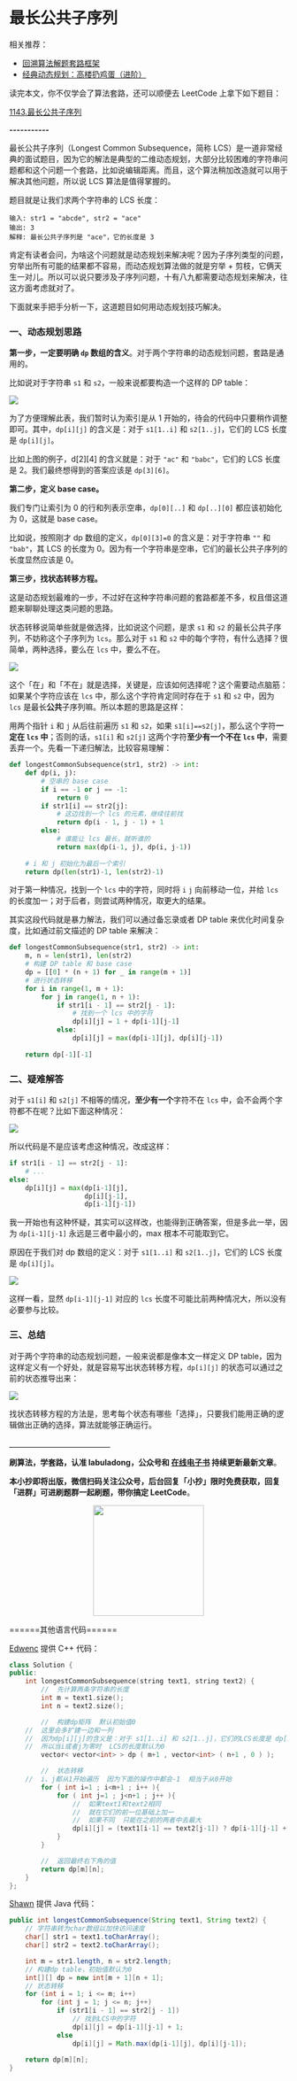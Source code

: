 ﻿# 最长公共子序列


 

 

相关推荐：
  * [回溯算法解题套路框架](https://labuladong.gitbook.io/algo)
  * [经典动态规划：高楼扔鸡蛋（进阶）](https://labuladong.gitbook.io/algo)

读完本文，你不仅学会了算法套路，还可以顺便去 LeetCode 上拿下如下题目：

[1143.最长公共子序列](https://leetcode-cn.com/problems/longest-common-subsequence)

**-----------**

最长公共子序列（Longest Common Subsequence，简称 LCS）是一道非常经典的面试题目，因为它的解法是典型的二维动态规划，大部分比较困难的字符串问题都和这个问题一个套路，比如说编辑距离。而且，这个算法稍加改造就可以用于解决其他问题，所以说 LCS 算法是值得掌握的。

题目就是让我们求两个字符串的 LCS 长度：

```
输入: str1 = "abcde", str2 = "ace" 
输出: 3  
解释: 最长公共子序列是 "ace"，它的长度是 3
```

肯定有读者会问，为啥这个问题就是动态规划来解决呢？因为子序列类型的问题，穷举出所有可能的结果都不容易，而动态规划算法做的就是穷举 + 剪枝，它俩天生一对儿。所以可以说只要涉及子序列问题，十有八九都需要动态规划来解决，往这方面考虑就对了。

下面就来手把手分析一下，这道题目如何用动态规划技巧解决。

### 一、动态规划思路

**第一步，一定要明确 `dp` 数组的含义**。对于两个字符串的动态规划问题，套路是通用的。

比如说对于字符串 `s1` 和 `s2`，一般来说都要构造一个这样的 DP table：

![](../pictures/LCS/dp.png)

为了方便理解此表，我们暂时认为索引是从 1 开始的，待会的代码中只要稍作调整即可。其中，`dp[i][j]` 的含义是：对于 `s1[1..i]` 和 `s2[1..j]`，它们的 LCS 长度是 `dp[i][j]`。

比如上图的例子，d[2][4] 的含义就是：对于 `"ac"` 和 `"babc"`，它们的 LCS 长度是 2。我们最终想得到的答案应该是 `dp[3][6]`。

**第二步，定义 base case。**

我们专门让索引为 0 的行和列表示空串，`dp[0][..]` 和 `dp[..][0]` 都应该初始化为 0，这就是 base case。

比如说，按照刚才 dp 数组的定义，`dp[0][3]=0` 的含义是：对于字符串 `""` 和 `"bab"`，其 LCS 的长度为 0。因为有一个字符串是空串，它们的最长公共子序列的长度显然应该是 0。

**第三步，找状态转移方程。**

这是动态规划最难的一步，不过好在这种字符串问题的套路都差不多，权且借这道题来聊聊处理这类问题的思路。

状态转移说简单些就是做选择，比如说这个问题，是求 `s1` 和 `s2` 的最长公共子序列，不妨称这个子序列为 `lcs`。那么对于 `s1` 和 `s2` 中的每个字符，有什么选择？很简单，两种选择，要么在 `lcs` 中，要么不在。

![](../pictures/LCS/lcs.png)

这个「在」和「不在」就是选择，关键是，应该如何选择呢？这个需要动点脑筋：如果某个字符应该在 `lcs` 中，那么这个字符肯定同时存在于 `s1` 和 `s2` 中，因为 `lcs` 是最长**公共**子序列嘛。所以本题的思路是这样：

用两个指针 `i` 和 `j` 从后往前遍历 `s1` 和 `s2`，如果 `s1[i]==s2[j]`，那么这个字符**一定在 `lcs` 中**；否则的话，`s1[i]` 和 `s2[j]` 这两个字符**至少有一个不在 `lcs` 中**，需要丢弃一个。先看一下递归解法，比较容易理解：

```python
def longestCommonSubsequence(str1, str2) -> int:
    def dp(i, j):
        # 空串的 base case
        if i == -1 or j == -1:
            return 0
        if str1[i] == str2[j]:
            # 这边找到一个 lcs 的元素，继续往前找
            return dp(i - 1, j - 1) + 1
        else:
            # 谁能让 lcs 最长，就听谁的
            return max(dp(i-1, j), dp(i, j-1))
        
    # i 和 j 初始化为最后一个索引
    return dp(len(str1)-1, len(str2)-1)
```

对于第一种情况，找到一个 `lcs` 中的字符，同时将 `i` `j` 向前移动一位，并给 `lcs` 的长度加一；对于后者，则尝试两种情况，取更大的结果。

其实这段代码就是暴力解法，我们可以通过备忘录或者 DP table 来优化时间复杂度，比如通过前文描述的 DP table 来解决：

```python
def longestCommonSubsequence(str1, str2) -> int:
    m, n = len(str1), len(str2)
    # 构建 DP table 和 base case
    dp = [[0] * (n + 1) for _ in range(m + 1)]
    # 进行状态转移
    for i in range(1, m + 1):
        for j in range(1, n + 1):
            if str1[i - 1] == str2[j - 1]:
                # 找到一个 lcs 中的字符
                dp[i][j] = 1 + dp[i-1][j-1]
            else:
                dp[i][j] = max(dp[i-1][j], dp[i][j-1])
        
    return dp[-1][-1]
```

### 二、疑难解答

对于 `s1[i]` 和 `s2[j]` 不相等的情况，**至少有一个**字符不在 `lcs` 中，会不会两个字符都不在呢？比如下面这种情况：

![](../pictures/LCS/1.png)

所以代码是不是应该考虑这种情况，改成这样：

```python
if str1[i - 1] == str2[j - 1]:
    # ...
else:
    dp[i][j] = max(dp[i-1][j], 
                   dp[i][j-1],
                   dp[i-1][j-1])
```

我一开始也有这种怀疑，其实可以这样改，也能得到正确答案，但是多此一举，因为 `dp[i-1][j-1]` 永远是三者中最小的，max 根本不可能取到它。

原因在于我们对 dp 数组的定义：对于 `s1[1..i]` 和 `s2[1..j]`，它们的 LCS 长度是 `dp[i][j]`。

![](../pictures/LCS/2.png)

这样一看，显然 `dp[i-1][j-1]` 对应的 `lcs` 长度不可能比前两种情况大，所以没有必要参与比较。

### 三、总结

对于两个字符串的动态规划问题，一般来说都是像本文一样定义 DP table，因为这样定义有一个好处，就是容易写出状态转移方程，`dp[i][j]` 的状态可以通过之前的状态推导出来：

![](../pictures/LCS/3.png)

找状态转移方程的方法是，思考每个状态有哪些「选择」，只要我们能用正确的逻辑做出正确的选择，算法就能够正确运行。



**＿＿＿＿＿＿＿＿＿＿＿＿＿**

**刷算法，学套路，认准 labuladong，公众号和 [在线电子书](https://labuladong.gitbook.io/algo) 持续更新最新文章**。

**本小抄即将出版，微信扫码关注公众号，后台回复「小抄」限时免费获取，回复「进群」可进刷题群一起刷题，带你搞定 LeetCode**。

<p align='center'>
<img src="../pictures/qrcode.jpg" width=200 >
</p>

======其他语言代码======


[Edwenc](https://github.com/Edwenc) 提供 C++ 代码：

```C++
class Solution {
public:
    int longestCommonSubsequence(string text1, string text2) {
        //  先计算两条字符串的长度
        int m = text1.size();
        int n = text2.size();

        //  构建dp矩阵  默认初始值0
	//  这里会多扩建一边和一列  
 	//  因为dp[i][j]的含义是：对于 s1[1..i] 和 s2[1..j]，它们的LCS长度是 dp[i][j]。
	//  所以当i或者j为零时  LCS的长度默认为0
        vector< vector<int> > dp ( m+1 , vector<int> ( n+1 , 0 ) );

        //  状态转移
	//  i、j都从1开始遍历  因为下面的操作中都会-1  相当于从0开始  
        for ( int i=1 ; i<m+1 ; i++ ){
            for ( int j=1 ; j<n+1 ; j++ ){
                //  如果text1和text2相同
                //  就在它们的前一位基础上加一
                //  如果不同  只能在之前的两者中去最大
                dp[i][j] = (text1[i-1] == text2[j-1]) ? dp[i-1][j-1] + 1 : max( dp[i-1][j] , dp[i][j-1] );
            }
        }

        //  返回最终右下角的值
        return dp[m][n];
    }
};
```

[Shawn](https://github.com/Shawn-Hx) 提供 Java 代码：

```java
public int longestCommonSubsequence(String text1, String text2) {
	// 字符串转为char数组以加快访问速度
	char[] str1 = text1.toCharArray();
	char[] str2 = text2.toCharArray();

	int m = str1.length, n = str2.length;
	// 构建dp table，初始值默认为0
	int[][] dp = new int[m + 1][n + 1];
	// 状态转移
	for (int i = 1; i <= m; i++)
		for (int j = 1; j <= n; j++)
			if (str1[i - 1] == str2[j - 1])
				// 找到LCS中的字符
				dp[i][j] = dp[i-1][j-1] + 1;
			else
				dp[i][j] = Math.max(dp[i-1][j], dp[i][j-1]);
	
	return dp[m][n];
}
```



